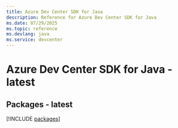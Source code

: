 ```yaml
---
title: Azure Dev Center SDK for Java
description: Reference for Azure Dev Center SDK for Java
ms.date: 07/29/2025
ms.topic: reference
ms.devlang: java
ms.service: devcenter
---
```

# Azure Dev Center SDK for Java - latest
## Packages - latest
[!INCLUDE [packages](dev-center-index.md)]